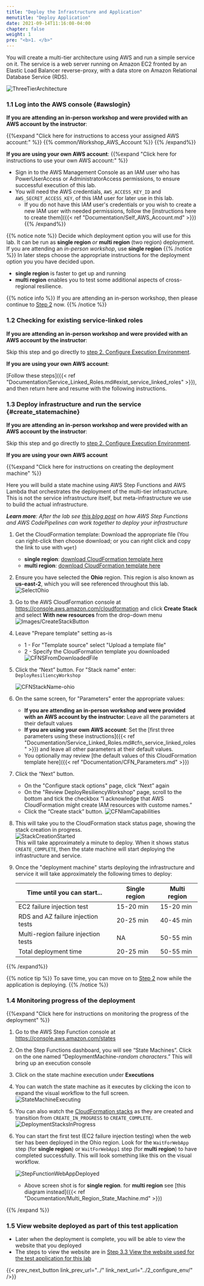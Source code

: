 ```yaml
---
title: "Deploy the Infrastructure and Application"
menutitle: "Deploy Application"
date: 2021-09-14T11:16:08-04:00
chapter: false
weight: 1
pre: "<b>1. </b>"
---
```


You will create a multi-tier architecture using AWS and run a simple service on it. The service is a web server running on Amazon EC2 fronted by an Elastic Load Balancer reverse-proxy, with a data store on Amazon Relational Database Service (RDS).

![ThreeTierArchitecture](/Reliability/300_Testing_for_Resiliency_of_EC2_RDS_and_S3/Images/ThreeTierArchitecture.png)

### 1.1 Log into the AWS console {#awslogin}

**If you are attending an in-person workshop and were provided with an AWS account by the instructor**:

{{%expand "Click here for instructions to access your assigned AWS account:" %}} {{% common/Workshop_AWS_Account %}} {{% /expand%}}

**If you are using your own AWS account**:
{{%expand "Click here for instructions to use your own AWS account:" %}}
* Sign in to the AWS Management Console as an IAM user who has PowerUserAccess or AdministratorAccess permissions, to ensure successful execution of this lab.
* You will need the AWS credentials, `AWS_ACCESS_KEY_ID` and `AWS_SECRET_ACCESS_KEY`, of this IAM user for later use in this lab.
    * If you do not have this IAM user's credentials or you wish to create a new IAM user with needed permissions, follow the [instructions here to create them]({{< ref "Documentation/Self_AWS_Account.md" >}})
{{% /expand%}}

{{% notice note %}}
 Decide which deployment option you will use for this lab. It can be run as **single region** *or* **multi region** (two region) deployment. If you are attending an _in-person workshop_, use **single region** 
{{% /notice %}}
In later steps choose the appropriate instructions for the deployment option you you have decided upon.
* **single region** is faster to get up and running
* **multi region** enables you to test some additional aspects of cross-regional resilience.

{{% notice info  %}}
If you are attending an in-person workshop, then please continue to [Step 2](../2_configure_env) now.
{{% /notice %}}

### 1.2 Checking for existing service-linked roles

**If you are attending an in-person workshop and were provided with an AWS account by the instructor**: 

Skip this step and go directly to [step 2. Configure Execution Environment](../2_configure_env).

**If you are using your own AWS account**: 

[Follow these steps]({{< ref "Documentation/Service_Linked_Roles.md#exist_service_linked_roles" >}}), and then return here and resume with the following instructions.


### 1.3 Deploy infrastructure and run the service {#create_statemachine}

**If you are attending an in-person workshop and were provided with an AWS account by the instructor**:

Skip this step and go directly to [step 2. Configure Execution Environment](../2_configure_env).

**If you are using your own AWS account** 

{{%expand "Click here for instructions on creating the deployment machine" %}}

Here you will build a state machine using AWS Step Functions and AWS Lambda that orchestrates the deployment of the multi-tier infrastructure. This is not the service infrastructure itself, but meta-infrastructure we use to build the actual infrastructure.

*__Learn more__: After the lab see [this blog post](https://aws.amazon.com/blogs/devops/using-aws-step-functions-state-machines-to-handle-workflow-driven-aws-codepipeline-actions/) on how AWS Step Functions and AWS CodePipelines can work together to deploy your infrastructure*

1. Get the CloudFormation template: Download the appropriate file (You can right-click then choose download; or you can right click and copy the link to use with `wget`)
    * **single region**: [download CloudFormation template here](/Reliability/300_Testing_for_Resiliency_of_EC2_RDS_and_S3/Code/CloudFormation/lambda_functions_for_deploy.json)
    * **multi region**: [download CloudFormation template here](/Reliability/300_Testing_for_Resiliency_of_EC2_RDS_and_S3/Code/CloudFormation/lambda_functions_for_deploy_two_regions.json)

1. Ensure you have selected the **Ohio** region.  This region is also known as **us-east-2**, which you will see referenced throughout this lab.
![SelectOhio](/Reliability/300_Testing_for_Resiliency_of_EC2_RDS_and_S3/Images/SelectOhio.png)

1. Go to the AWS CloudFormation console at <https://console.aws.amazon.com/cloudformation> and click **Create Stack** and select **With new resources** from the drop-down menu
![Images/CreateStackButton](/Reliability/300_Testing_for_Resiliency_of_EC2_RDS_and_S3/Images/CreateStackButton.png)

1. Leave "Prepare template" setting as-is
      * 1 - For "Template source" select "Upload a template file"
      * 2 - Specify the CloudFormation template you downloaded
       ![CFNSFromDownloadedFile](/Reliability/300_Testing_for_Resiliency_of_EC2_RDS_and_S3/Images/CFNSFromDownloadedFile.png)

1. Click the “Next” button. For "Stack name" enter: `DeployResiliencyWorkshop`

    ![CFNStackName-ohio](/Reliability/300_Testing_for_Resiliency_of_EC2_RDS_and_S3/Images/CFNStackName-ohio.png)

1. On the same screen, for "Parameters" enter the appropriate values:
    * **If you are attending an in-person workshop and were provided with an AWS account by the instructor**: Leave all the parameters at their default values
    * **If you are using your own AWS account**: Set the [first three parameters using these instructions]({{< ref "Documentation/Service_Linked_Roles.md#cfn_service_linked_roles" >}}) and leave all other parameters at their default values.
    * You optionally may review [the default values of this CloudFormation template here]({{< ref "Documentation/CFN_Parameters.md" >}})

1. Click the “Next” button.
      * On the "Configure stack options" page, click “Next” again
      * On the "Review DeployResiliencyWorkshop" page, scroll to the bottom and tick the checkbox “I acknowledge that AWS CloudFormation might create IAM resources with custome names.”
      * Click the “Create stack” button.
     ![CFNIamCapabilities](/Reliability/300_Testing_for_Resiliency_of_EC2_RDS_and_S3/Images/CFNIamCapabilities.png)

1. This will take you to the CloudFormation stack status page, showing the stack creation in progress.  
  ![StackCreationStarted](/Reliability/300_Testing_for_Resiliency_of_EC2_RDS_and_S3/Images/StackCreationStarted.png)  
  This will take approximately a minute to deploy.  When it shows status `CREATE_COMPLETE`, then the state machine will start deploying the infrastructure and service.

1. Once the "deployment machine" starts deploying the infrastructure and service it will take approximately the following times to deploy:

      |Time until you can start...|Single region|Multi region|
      |---|---|---|
      |EC2 failure injection test|15-20 min|15-20 min|
      |RDS and AZ failure injection tests|20-25 min|40-45 min|
      |Multi-region failure injection tests |NA|50-55 min|
      |Total deployment time|20-25 min|50-55 min|

{{% /expand%}}

{{% notice tip %}}
To save time, you can move on to [Step 2](../2_configure_env) now while the application is deploying.
{{% /notice %}}

### 1.4 Monitoring progress of the deployment

{{%expand "Click here for instructions on monitoring the progress of the deployment" %}}

1. Go to the AWS Step Function console at <https://console.aws.amazon.com/states>

1. On the Step Functions dashboard, you will see “State Machines”. Click on the one named “DeploymentMachine-*random characters*.” This will bring up an execution console

1. Click on the state machine execution under **Executions**

1. You can watch the state machine as it executes by clicking the icon to expand the visual workflow to the full screen.  
![StateMachineExecuting](/Reliability/300_Testing_for_Resiliency_of_EC2_RDS_and_S3/Images/StateMachineExecuting.png)

1. You can also watch the [CloudFormation stacks](https://console.aws.amazon.com/cloudformation) as they are created and transition from `CREATE_IN_PROGRESS` to `CREATE_COMPLETE`.
![DeploymentStacksInProgress](/Reliability/300_Testing_for_Resiliency_of_EC2_RDS_and_S3/Images/DeploymentStacksInProgress.png)

1. You can start the first test (EC2 failure injection testing)  when the web tier has been deployed in the Ohio region. Look for the `WaitForWebApp` step (for **single region**) or `WaitForWebApp1` step (for **multi region**) to have completed successfully.  This will look something like this on the visual workflow.

    ![StepFunctionWebAppDeployed](/Reliability/300_Testing_for_Resiliency_of_EC2_RDS_and_S3/Images/StepFunctionWebAppDeployedSingleRegion.png)

     * Above screen shot is for **single region**. for **multi region** see [this diagram instead]({{< ref "Documentation/Multi_Region_State_Machine.md" >}})

{{% /expand %}}

### 1.5 View website deployed as part of this test application

* Later when the deployment is complete, you will be able to view the website that you deployed
* The steps to view the website are in [Step 3.3 View the website used for the test application for this lab](../3_failure_injection_prep#website)

{{< prev_next_button link_prev_url="../" link_next_url="../2_configure_env/" />}}
